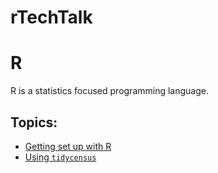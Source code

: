# rTechTalk

# R

R is a statistics focused programming language.

## Topics:

- [Getting set up with R](./topics/setup.md)
- [Using `tidycensus`](./topics/tidycensus.md)
